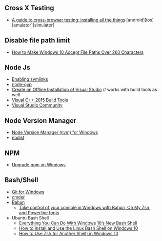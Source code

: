## Cross X Testing
- [A guide to cross-browser testing: installing all the things](https://hackernoon.com/a-guide-to-cross-browser-testing-installing-all-the-things-6e56c2bd8182#.m8dkdbxhj) [android][ios][emulator][simulator]


## Disable file path limit
- [How to Make Windows 10 Accept File Paths Over 260 Characters](https://www.howtogeek.com/266621/how-to-make-windows-10-accept-file-paths-over-260-characters/)


## Node Js
- [Enabling symlinks](https://ember-cli.com/user-guide/#enabling-symlinks)
- [node-gyp](https://github.com/nodejs/node-gyp)
- [Create an Offline Installation of Visual Studio](https://msdn.microsoft.com/en-us/library/mt706497.aspx) // works with build tools as well
- [Visual C++ 2015 Build Tools](http://landinghub.visualstudio.com/visual-cpp-build-tools)
- [Visual Studio Community](https://www.visualstudio.com/vs/community/)


## Node Version Manager
- [Node Version Manager (nvm) for Windows](https://github.com/coreybutler/nvm-windows)
- [nodist](https://github.com/marcelklehr/nodist)


## NPM
- [Upgrade npm on Windows](https://github.com/felixrieseberg/npm-windows-upgrade)


## Bash/Shell
- [Git for Windows](https://git-for-windows.github.io)
- [cmder](http://cmder.net)
- [Babun](http://babun.github.io)
  - [Take control of your console in Windows with Babun, Oh My Zsh, and Powerline fonts](https://www.sorendam.com/take-control-of-your-console-in-windows-with-babun-oh-my-zsh-and-powerline-fonts/)
- Ubuntu Bash Shell
  - [Everything You Can Do With Windows 10’s New Bash Shell](http://www.howtogeek.com/265900/everything-you-can-do-with-windows-10s-new-bash-shell/)
  - [How to Install and Use the Linux Bash Shell on Windows 10](http://www.howtogeek.com/249966/how-to-install-and-use-the-linux-bash-shell-on-windows-10/)
  - [How to Use Zsh (or Another Shell) in Windows 10](http://www.howtogeek.com/258518/how-to-use-zsh-or-another-shell-in-windows-10/)
